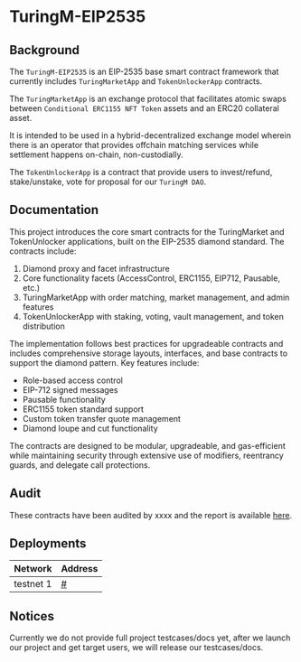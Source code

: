 # TuringM-EIP2535
<!-- 
[![Version][version-badge]][version-link]
[![License][license-badge]][license-link]
[![Test][ci-badge]][ci-link]

[version-badge]: https://img.shields.io/github/v/release/turingm-eip2535.svg?label=version
[version-link]: https://github.com/turingm-eip2535/releases
[license-badge]: https://img.shields.io/github/license/turingm-eip2535
[license-link]: https://github.com/turingm-eip2535/blob/main/LICENSE.md
[ci-badge]: https://github.com/turingm-eip2535/actions/workflows/Tests.yml/badge.svg
[ci-link]: https://github.com/turingm-eip2535/actions/workflows/Tests.yml -->

## Background

The `TuringM-EIP2535` is an EIP-2535 base smart contract framework that currently includes `TuringMarketApp` and `TokenUnlockerApp` contracts.

The `TuringMarketApp` is an exchange protocol that facilitates atomic swaps between `Conditional ERC1155 NFT Token` assets and an ERC20 collateral asset.

It is intended to be used in a hybrid-decentralized exchange model wherein there is an operator that provides offchain matching services while settlement happens on-chain, non-custodially.

The `TokenUnlockerApp` is a contract that provide users to invest/refund, stake/unstake, vote for proposal for our `TuringM DAO`.

## Documentation

This project introduces the core smart contracts for the TuringMarket and TokenUnlocker applications, built on the EIP-2535 diamond standard. The contracts include:

1. Diamond proxy and facet infrastructure
2. Core functionality facets (AccessControl, ERC1155, EIP712, Pausable, etc.)
3. TuringMarketApp with order matching, market management, and admin features
4. TokenUnlockerApp with staking, voting, vault management, and token distribution

The implementation follows best practices for upgradeable contracts and includes comprehensive storage layouts, interfaces, and base contracts to support the diamond pattern. Key features include:

- Role-based access control
- EIP-712 signed messages
- Pausable functionality
- ERC1155 token standard support
- Custom token transfer quote management
- Diamond loupe and cut functionality

The contracts are designed to be modular, upgradeable, and gas-efficient while maintaining security through extensive use of modifiers, reentrancy guards, and delegate call protections.

## Audit

These contracts have been audited by xxxx and the report is available [here](./audit/xxx.pdf).

## Deployments

| Network          | Address                                                                           |
| ---------------- | --------------------------------------------------------------------------------- |
| testnet 1          | [#](https://testnet-scan.com/address/#)|


## Notices
Currently we do not provide full project testcases/docs yet, after we launch our project and get target users, we will release our testcases/docs.